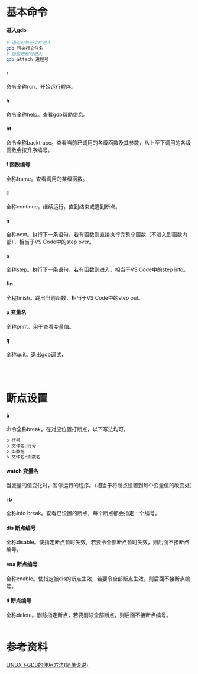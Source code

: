 # 基本命令
#### 进入gdb
```bash
# 通过可执行文件进入
gdb 可执行文件名
# 通过进程号进入
gdb attach 进程号
```
#### r
命令全称run，开始运行程序。

#### h
命令全称help。查看gdb帮助信息。

#### bt
命令全称backtrace。查看当前已调用的各级函数及其参数，从上至下调用的各级函数会按升序编号。

#### f  函数编号
全称frame。查看调用的某级函数。

#### c
全称continue。继续运行，直到结束或遇到断点。

#### n
全称next。执行下一条语句，若有函数则直接执行完整个函数（不进入到函数内部），相当于VS Code中的step over。
#### s
全称step。执行下一条语句，若有函数则进入，相当于VS Code中的step into。

#### fin
全程finish。跳出当前函数，相当于VS Code中的step out。

#### p 变量名
全称print。用于查看变量值。

#### q
全称quit。退出gdb调试，

<br/><br/>


# 断点设置

#### b
命令全称break。在对应位置打断点，以下写法均可。
```bash
b 行号
b 文件名:行号
b 函数名
b 文件名:函数名
```

#### watch 变量名

当变量的值变化时，暂停运行的程序。（相当于将断点设置到每个变量值的改变处）

#### i b
全称info break。查看已设置的断点，每个断点都会指定一个编号。

#### dis 断点编号
全称disable。使指定断点暂时失效，若要令全部断点暂时失效，则后面不接断点编号。
#### ena 断点编号
全称enable。使指定被dis的断点生效，若要令全部断点生效，则后面不接断点编号。
#### d 断点编号
全称delete。删除指定断点，若要删除全部断点，则后面不接断点编号。
<br/><br/>


# 参考资料
[LINUX下GDB的使用方法(简单说说)](https://blog.csdn.net/awm_kar98/article/details/82840811)
